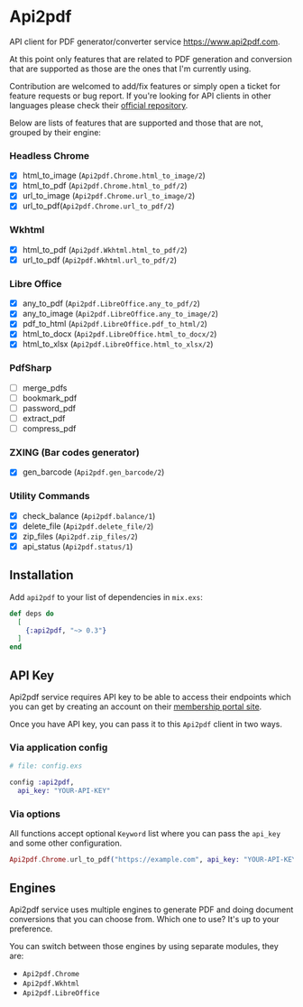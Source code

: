 # Api2pdf

API client for PDF generator/converter service https://www.api2pdf.com.

At this point only features that are related to PDF generation and conversion that are supported as those are the ones that I'm currently using.

Contribution are welcomed to add/fix features or simply open a ticket for feature requests or bug report. If you're looking for API clients in other languages please check their [official repository](https://github.com/Api2Pdf).

Below are lists of features that are supported and those that are not, grouped by their engine:

### Headless Chrome
- [x] html_to_image (`Api2pdf.Chrome.html_to_image/2`)
- [x] html_to_pdf (`Api2pdf.Chrome.html_to_pdf/2`)
- [x] url_to_image (`Api2pdf.Chrome.url_to_image/2`)
- [x] url_to_pdf(`Api2pdf.Chrome.url_to_pdf/2`) 

### Wkhtml
- [x] html_to_pdf (`Api2pdf.Wkhtml.html_to_pdf/2`)
- [x] url_to_pdf (`Api2pdf.Wkhtml.url_to_pdf/2`)

### Libre Office
- [x] any_to_pdf (`Api2pdf.LibreOffice.any_to_pdf/2`)
- [x] any_to_image (`Api2pdf.LibreOffice.any_to_image/2`)
- [x] pdf_to_html (`Api2pdf.LibreOffice.pdf_to_html/2`)
- [x] html_to_docx (`Api2pdf.LibreOffice.html_to_docx/2`)
- [x] html_to_xlsx (`Api2pdf.LibreOffice.html_to_xlsx/2`)

### PdfSharp
- [ ] merge_pdfs
- [ ] bookmark_pdf
- [ ] password_pdf
- [ ] extract_pdf
- [ ] compress_pdf

### ZXING (Bar codes generator)
- [x] gen_barcode (`Api2pdf.gen_barcode/2`)

### Utility Commands
- [x] check_balance (`Api2pdf.balance/1`)
- [x] delete_file (`Api2pdf.delete_file/2`)
- [x] zip_files (`Api2pdf.zip_files/2`)
- [x] api_status (`Api2pdf.status/1`)

## Installation

Add `api2pdf` to your list of dependencies in `mix.exs`:

```elixir
def deps do
  [
    {:api2pdf, "~> 0.3"}
  ]
end
```

## API Key

Api2pdf service requires API key to be able to access their endpoints which you can get by creating an account on their [membership portal site](https://portal.api2pdf.com).

Once you have API key, you can pass it to this `Api2pdf` client in two ways.

### Via application config

```elixir
# file: config.exs

config :api2pdf,
  api_key: "YOUR-API-KEY"
```

### Via options

All functions accept optional `Keyword` list where you can pass the `api_key` and some other configuration.

```elixir
Api2pdf.Chrome.url_to_pdf("https://example.com", api_key: "YOUR-API-KEY")
```

## Engines

Api2pdf service uses multiple engines to generate PDF and doing document conversions that you can choose from. Which one to use? It's up to your preference.

You can switch between those engines by using separate modules, they are:

- `Api2pdf.Chrome`
- `Api2pdf.Wkhtml`
- `Api2pdf.LibreOffice`